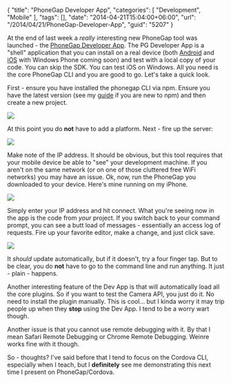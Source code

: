 {
	"title": "PhoneGap Developer App",
	"categories": [
		"Development",
		"Mobile"
	],
	"tags": [],
	"date": "2014-04-21T15:04:00+06:00",
	"url": "/2014/04/21/PhoneGap-Developer-App",
	"guid": "5207"
}

<p>
At the end of last week a <i>really</i> interesting new PhoneGap tool was launched - the <a href="http://app.phonegap.com/">PhoneGap Developer App</a>. The PG Developer App is a "shell" application that you can install on a real device (both <a href="https://play.google.com/store/apps/details?id=com.adobe.phonegap.app">Android</a> and <a href="https://itunes.apple.com/app/id843536693">iOS</a> with Windows Phone coming soon) and test with a local copy of your code. You can skip the SDK. You can test iOS on Windows. All you need is the core PhoneGap CLI and you are good to go. Let's take a quick look.
</p>

<p>
First - ensure you have installed the phonegap CLI via npm. Ensure you have the latest version (see my <a href="http://www.raymondcamden.com/index.cfm/2013/9/5/How-do-you-check-and-update-your-PhoneGap-version-in-30">guide</a> if you are new to npm) and then create a new project.
</p>

<p>
<img src="http://www.raymondcamden.com/images/ss14.png" />
</p>

<p>
At this point you do <strong>not</strong> have to add a platform. Next - fire up the server:
</p>

<p>
<img src="http://www.raymondcamden.com/images/ss23.png" />
</p>

<p>
Make note of the IP address. It should be obvious, but this tool requires that your mobile device be able to "see" your development machine. If you aren't on the same network (or on one of those cluttered free WiFi networks) you may have an issue. Ok, now, run the PhoneGap you downloaded to your device. Here's mine running on my iPhone.
</p>

<p>
<img src="http://www.raymondcamden.com/images/ss32.png" />
</p>

<p>
Simply enter your IP address and hit connect. What you're seeing now in the app is the code from <i>your</i> project. If you switch back to your command prompt, you can see a butt load of messages - essentially an access log of requests. Fire up your favorite editor, make a change, and just click save.
</p>

<p>
<img src="http://www.raymondcamden.com/images/ss41.png" />
</p>

<p>
It <i>should</i> update automatically, but if it doesn't, try a four finger tap. But to be clear, you do <strong>not</strong> have to go to the command line and run anything. It just - plain - happens. 
</p>

<p>
Another interesting feature of the Dev App is that will automatically load all the core plugins. So if you want to test the Camera API, you just do it. No need to install the plugin manually. This is cool... but I kinda worry it may trip people up when they <strong>stop</strong> using the Dev App. I tend to be a worry wart though. 
</p>

<p>
Another issue is that you cannot use remote debugging with it. By that I mean Safari Remote Debugging or Chrome Remote Debugging. Weinre works fine with it though.
</p>

<p>
So - thoughts? I've said before that I tend to focus on the Cordova CLI, especially when I teach, but I <strong>definitely</strong> see me demonstrating this next time I present on PhoneGap/Cordova.
</p>